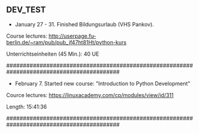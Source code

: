 ## DEV_TEST

- January 27 - 31.
Finished Bildungsurlaub (VHS Pankov).

Course lectures: http://userpage.fu-berlin.de/~ram/pub/pub_jf47ht81Ht/python-kurs

Unterrichtseinheiten (45 Min.): 40 UE

##########################################################################################

- February 7.
Started new course:
"Introduction to Python Development"

Cource lectures: https://linuxacademy.com/cp/modules/view/id/311

Length: 15:41:36

##########################################################################################

